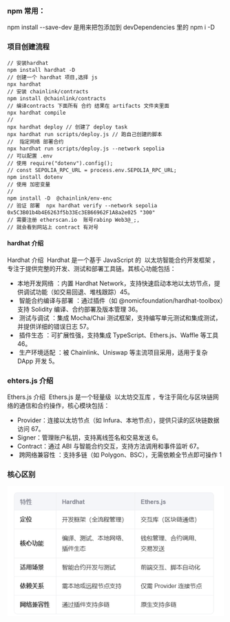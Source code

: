 ### npm 常用：

npm install --save-dev 是用来把包添加到 devDependencies 里的
npm i -D

### 项目创建流程

```
// 安装hardhat
npm install hardhat -D
// 创建一个 hardhat 项目,选择 js
npx hardhat
// 安装 chainlink/contracts
npm install @chainlink/contracts
// 编译contracts 下面所有 合约 结果在 artifacts 文件夹里面
npx hardhat compile
//
npx hardhat deploy // 创建了 deploy task
npx hardhat run scripts/deploy.js // 跑自己创建的脚本
//  指定网络 部署合约
npx hardhat run scripts/deploy.js --network sepolia
// 可以配置 .env
// 使用 require("dotenv").config();
// const SEPOLIA_RPC_URL = process.env.SEPOLIA_RPC_URL;
npm install dotenv
// 使用 加密变量
//
npm install -D  @chainlink/env-enc
// 验证 部署  npx hardhat verify --network sepolia  0x5C3B01b4b4E6263f5b33Ec3EB66962F1A8a2e025 "300"
// 需要注册 etherscan.io  账号rabinp Web3@_;,
// 就会看到网站上 contract 有对号
```

#### hardhat 介绍

‌Hardhat 介绍 ‌
Hardhat 是一个基于 JavaScript 的 ‌ 以太坊智能合约开发框架 ‌，专注于提供完整的开发、测试和部署工具链。其核心功能包括：

- 本地开发网络 ‌：内置 Hardhat Network，支持快速启动本地以太坊节点，提供调试功能（如交易回退、堆栈跟踪）‌45。
- ‌ 智能合约编译与部署 ‌：通过插件（如 @nomicfoundation/hardhat-toolbox）支持 Solidity 编译、合约部署及版本管理 ‌36。
- ‌ 测试与调试 ‌：集成 Mocha/Chai 测试框架，支持编写单元测试和集成测试，并提供详细的错误日志 ‌57。
- ‌ 插件生态 ‌：可扩展性强，支持集成 TypeScript、Ethers.js、Waffle 等工具 ‌46。
- ‌ 生产环境适配 ‌：被 Chainlink、Uniswap 等主流项目采用，适用于复杂 DApp 开发 ‌5。

### ehters.js 介绍

Ethers.js 介绍 ‌
Ethers.js 是一个轻量级 ‌ 以太坊交互库 ‌，专注于简化与区块链网络的通信和合约操作，核心模块包括：

- ‌Provider‌：连接以太坊节点（如 Infura、本地节点），提供只读的区块链数据访问 ‌67。
- ‌Signer‌：管理账户私钥，支持离线签名和交易发送 ‌6。
- ‌Contract‌：通过 ABI 与智能合约交互，支持方法调用和事件监听 ‌67。
- ‌ 跨网络兼容性 ‌：支持多链（如 Polygon、BSC），无需依赖全节点即可操作 ‌1

### 核心区别

![4-1.png](./readme/hardhat-ehters.png)
